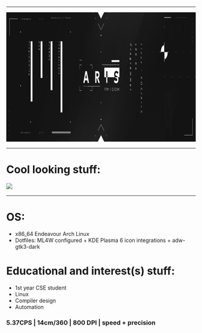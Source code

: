 <hr>

 <img src="imgassets/V_4X.png" width="1029" height="343"/>

<hr>

# Cool looking stuff:<br/>
![](https://github-readme-streak-stats.herokuapp.com/?user=Synthxyl704&theme=shadow_blue&hide_border=false) <br/>

<hr>

# OS:
- x86_64 Endeavour Arch Linux <br>
- Dotfiles: ML4W configured + KDE Plasma 6 icon integrations + adw-gtk3-dark

# Educational and interest(s) stuff:
- 1st year CSE student
- Linux
- Compiler design
- Automation

### 5.37CPS | 14cm/360 | 800 DPI | speed + precision
